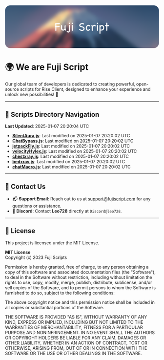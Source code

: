 ![Banner](.github/b.webp)

# 🌍 **We are Fuji Script**

Our global team of developers is dedicated to creating powerful, open-source scripts for Rise Client, designed to enhance your experience and unlock new possibilities! 🌟

---
<!-- SCRIPTS_NAVIGATION_START -->
## 📂 **Scripts Directory Navigation**

**Last Updated**: 2025-01-07 20:20:04 UTC

- **[SilentAura.js](scripts/SilentAura.js)**: Last modified on 2025-01-07 20:20:02 UTC
- **[ChatBypass.js](scripts/ChatBypass.js)**: Last modified on 2025-01-07 20:20:02 UTC
- **[jetpackFly.js](scripts/jetpackFly.js)**: Last modified on 2025-01-07 20:20:02 UTC
- **[velocityHylex.js](scripts/velocityHylex.js)**: Last modified on 2025-01-07 20:20:02 UTC
- **[chestxray.js](scripts/chestxray.js)**: Last modified on 2025-01-07 20:20:02 UTC
- **[bedxray.js](scripts/bedxray.js)**: Last modified on 2025-01-07 20:20:02 UTC
- **[chatMacro.js](scripts/chatMacro.js)**: Last modified on 2025-01-07 20:20:02 UTC

<!-- SCRIPTS_NAVIGATION_END -->

---

## 💬 **Contact Us**  
- 📬 **Support Email**: Reach out to us at [support@fujiscript.com](mailto:support@fujiscript.com) for any questions or assistance.  
- 💬 **Discord**: Contact **Leo728** directly at `Discord@leo728`.

---

## 📜 **License**

This project is licensed under the MIT License.  

**MIT License**  
Copyright (c) 2023 Fuji Scripts  

Permission is hereby granted, free of charge, to any person obtaining a copy of this software and associated documentation files (the "Software"), to deal in the Software without restriction, including without limitation the rights to use, copy, modify, merge, publish, distribute, sublicense, and/or sell copies of the Software, and to permit persons to whom the Software is furnished to do so, subject to the following conditions:  

The above copyright notice and this permission notice shall be included in all copies or substantial portions of the Software.  

THE SOFTWARE IS PROVIDED "AS IS", WITHOUT WARRANTY OF ANY KIND, EXPRESS OR IMPLIED, INCLUDING BUT NOT LIMITED TO THE WARRANTIES OF MERCHANTABILITY, FITNESS FOR A PARTICULAR PURPOSE AND NONINFRINGEMENT. IN NO EVENT SHALL THE AUTHORS OR COPYRIGHT HOLDERS BE LIABLE FOR ANY CLAIM, DAMAGES OR OTHER LIABILITY, WHETHER IN AN ACTION OF CONTRACT, TORT OR OTHERWISE, ARISING FROM, OUT OF OR IN CONNECTION WITH THE SOFTWARE OR THE USE OR OTHER DEALINGS IN THE SOFTWARE.  
